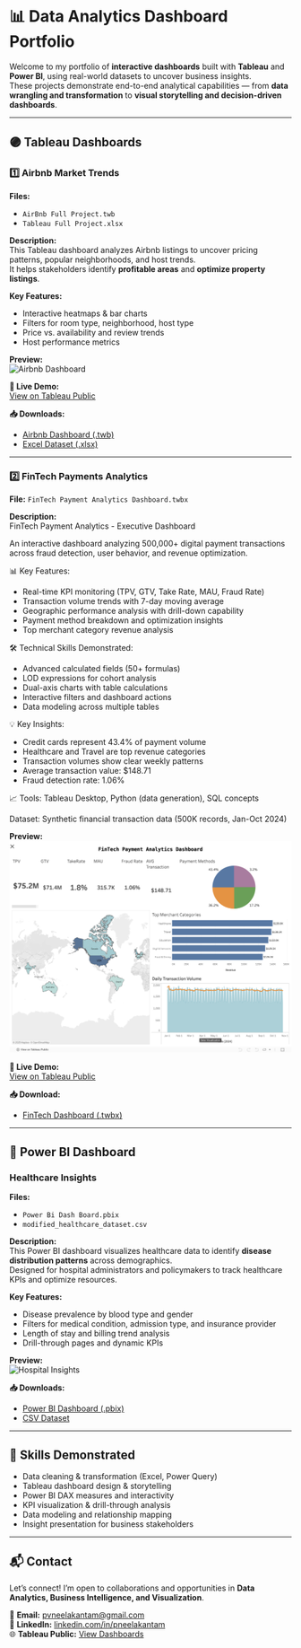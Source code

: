 # 📊 Data Analytics Dashboard Portfolio  

Welcome to my portfolio of **interactive dashboards** built with **Tableau** and **Power BI**, using real-world datasets to uncover business insights.  
These projects demonstrate end-to-end analytical capabilities — from **data wrangling and transformation** to **visual storytelling and decision-driven dashboards**.

---

## 🟣 Tableau Dashboards  

### 1️⃣ Airbnb Market Trends  
**Files:**  
- `AirBnb Full Project.twb`  
- `Tableau Full Project.xlsx`  

**Description:**  
This Tableau dashboard analyzes Airbnb listings to uncover pricing patterns, popular neighborhoods, and host trends.  
It helps stakeholders identify **profitable areas** and **optimize property listings**.

**Key Features:**  
- Interactive heatmaps & bar charts  
- Filters for room type, neighborhood, host type  
- Price vs. availability and review trends  
- Host performance metrics  

**Preview:**  
![Airbnb Dashboard](https://github.com/user-attachments/assets/a86a49fb-5e9f-43fe-bfdb-bd26694cbb2f)  

**🔗 Live Demo:**  
[View on Tableau Public](https://public.tableau.com/app/profile/poorna.venkat.neelakantam/vizzes)  

**📥 Downloads:**  
- [Airbnb Dashboard (.twb)](./AirBnb%20Full%20Project.twb)  
- [Excel Dataset (.xlsx)](./Tableau%20Full%20Project.xlsx)  

---

### 2️⃣ FinTech Payments Analytics  
**File:** `FinTech Payment Analytics Dashboard.twbx`  

**Description:**  
FinTech Payment Analytics - Executive Dashboard

An interactive dashboard analyzing 500,000+ digital payment transactions across fraud detection, user behavior, and revenue optimization.

📊 Key Features:
- Real-time KPI monitoring (TPV, GTV, Take Rate, MAU, Fraud Rate)
- Transaction volume trends with 7-day moving average
- Geographic performance analysis with drill-down capability
- Payment method breakdown and optimization insights
- Top merchant category revenue analysis

🛠️ Technical Skills Demonstrated:
- Advanced calculated fields (50+ formulas)
- LOD expressions for cohort analysis
- Dual-axis charts with table calculations
- Interactive filters and dashboard actions
- Data modeling across multiple tables

💡 Key Insights:
- Credit cards represent 43.4% of payment volume
- Healthcare and Travel are top revenue categories
- Transaction volumes show clear weekly patterns
- Average transaction value: $148.71
- Fraud detection rate: 1.06%

📈 Tools: Tableau Desktop, Python (data generation), SQL concepts

Dataset: Synthetic financial transaction data (500K records, Jan-Oct 2024)  

**Preview:**  
![FinTech Dashboard](https://github.com/poornavenkatn08/dashboards-portfolio/blob/main/Fintech_Dashboard.png?raw=true)

**🔗 Live Demo:**  
[View on Tableau Public](https://public.tableau.com/app/profile/poorna.venkat.neelakantam/vizzes)  


**📥 Download:**  
- [FinTech Dashboard (.twbx)](./FinTech%20Payment%20Analytics%20Dashboard.twbx)

---

## 🔵 Power BI Dashboard  

### Healthcare Insights  

**Files:**  
- `Power Bi Dash Board.pbix`  
- `modified_healthcare_dataset.csv`  

**Description:**  
This Power BI dashboard visualizes healthcare data to identify **disease distribution patterns** across demographics.  
Designed for hospital administrators and policymakers to track healthcare KPIs and optimize resources.

**Key Features:**  
- Disease prevalence by blood type and gender  
- Filters for medical condition, admission type, and insurance provider  
- Length of stay and billing trend analysis  
- Drill-through pages and dynamic KPIs  

**Preview:**  
![Hospital Insights](https://github.com/user-attachments/assets/99f15fc0-f084-4234-942f-6c36f46ffe93)  

**📥 Downloads:**  
- [Power BI Dashboard (.pbix)](./Power%20Bi%20Dash%20Board.pbix)  
- [CSV Dataset](./modified_healthcare_dataset.csv)

---

## 🧠 Skills Demonstrated  

- Data cleaning & transformation (Excel, Power Query)  
- Tableau dashboard design & storytelling  
- Power BI DAX measures and interactivity  
- KPI visualization & drill-through analysis  
- Data modeling and relationship mapping  
- Insight presentation for business stakeholders  

---

## 📬 Contact  

Let’s connect! I’m open to collaborations and opportunities in **Data Analytics, Business Intelligence, and Visualization**.  

📧 **Email:** [pvneelakantam@gmail.com](mailto:pvneelakantam@gmail.com)  
🔗 **LinkedIn:** [linkedin.com/in/pneelakantam](https://www.linkedin.com/in/pneelakantam/)  
🌐 **Tableau Public:** [View Dashboards](https://public.tableau.com/app/profile/poorna.venkat.neelakantam/vizzes)
